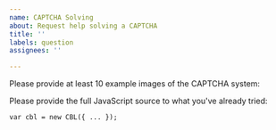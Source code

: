 ```yaml
---
name: CAPTCHA Solving
about: Request help solving a CAPTCHA
title: ''
labels: question
assignees: ''

---
```


Please provide at least 10 example images of the CAPTCHA system:

Please provide the full JavaScript source to what you've already tried:

```
var cbl = new CBL({ ... });
```
